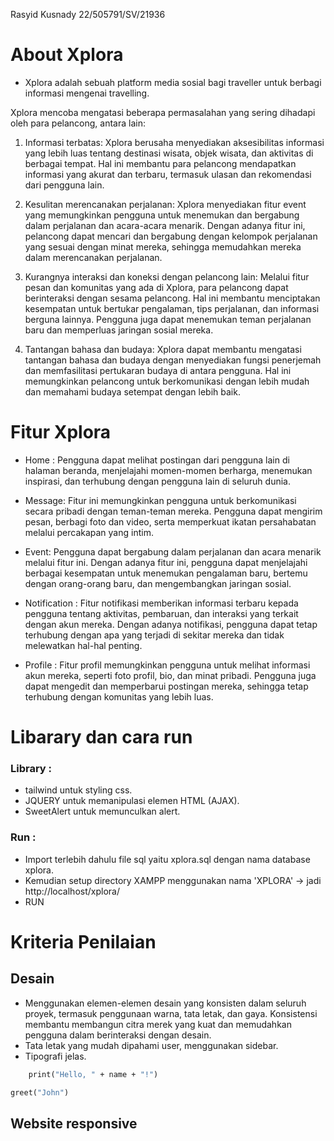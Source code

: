 
Rasyid Kusnady
22/505791/SV/21936
# About Xplora
- Xplora adalah sebuah platform media sosial bagi traveller untuk berbagi informasi mengenai travelling.

Xplora mencoba mengatasi beberapa permasalahan yang sering dihadapi oleh para pelancong, antara lain:

1. Informasi terbatas: Xplora berusaha menyediakan aksesibilitas informasi yang lebih luas tentang destinasi wisata, objek wisata, dan aktivitas di berbagai tempat. Hal ini membantu para pelancong mendapatkan informasi yang akurat dan terbaru, termasuk ulasan dan rekomendasi dari pengguna lain.

2. Kesulitan merencanakan perjalanan: Xplora menyediakan fitur event yang memungkinkan pengguna untuk menemukan dan bergabung dalam perjalanan dan acara-acara menarik. Dengan adanya fitur ini, pelancong dapat mencari dan bergabung dengan kelompok perjalanan yang sesuai dengan minat mereka, sehingga memudahkan mereka dalam merencanakan perjalanan.

3. Kurangnya interaksi dan koneksi dengan pelancong lain: Melalui fitur pesan dan komunitas yang ada di Xplora, para pelancong dapat berinteraksi dengan sesama pelancong. Hal ini membantu menciptakan kesempatan untuk bertukar pengalaman, tips perjalanan, dan informasi berguna lainnya. Pengguna juga dapat menemukan teman perjalanan baru dan memperluas jaringan sosial mereka.

4. Tantangan bahasa dan budaya: Xplora dapat membantu mengatasi tantangan bahasa dan budaya dengan menyediakan fungsi penerjemah dan memfasilitasi pertukaran budaya di antara pengguna. Hal ini memungkinkan pelancong untuk berkomunikasi dengan lebih mudah dan memahami budaya setempat dengan lebih baik.

# Fitur Xplora
- Home : Pengguna dapat melihat postingan dari pengguna lain di halaman beranda, menjelajahi momen-momen berharga, menemukan inspirasi, dan terhubung dengan pengguna lain di seluruh dunia.

- Message: Fitur ini memungkinkan pengguna untuk berkomunikasi secara pribadi dengan teman-teman mereka. Pengguna dapat mengirim pesan, berbagi foto dan video, serta memperkuat ikatan persahabatan melalui percakapan yang intim.

- Event: Pengguna dapat bergabung dalam perjalanan dan acara menarik melalui fitur ini. Dengan adanya fitur ini, pengguna dapat menjelajahi berbagai kesempatan untuk menemukan pengalaman baru, bertemu dengan orang-orang baru, dan mengembangkan jaringan sosial.

- Notification : Fitur notifikasi memberikan informasi terbaru kepada pengguna tentang aktivitas, pembaruan, dan interaksi yang terkait dengan akun mereka. Dengan adanya notifikasi, pengguna dapat tetap terhubung dengan apa yang terjadi di sekitar mereka dan tidak melewatkan hal-hal penting.

- Profile : Fitur profil memungkinkan pengguna untuk melihat informasi akun mereka, seperti foto profil, bio, dan minat pribadi. Pengguna juga dapat mengedit dan memperbarui postingan mereka, sehingga tetap terhubung dengan komunitas yang lebih luas.

# Libarary dan cara run

### Library :
- tailwind untuk styling css.
- JQUERY untuk memanipulasi elemen HTML (AJAX).
- SweetAlert untuk memunculkan alert.

### Run :
- Import terlebih dahulu file sql yaitu xplora.sql dengan nama database xplora.
- Kemudian setup directory XAMPP menggunakan nama 'XPLORA' -> jadi http://localhost/xplora/
- RUN

# Kriteria Penilaian

## Desain
- Menggunakan elemen-elemen desain yang konsisten dalam seluruh proyek, termasuk penggunaan warna, tata letak, dan gaya. Konsistensi membantu membangun citra merek yang kuat dan memudahkan pengguna dalam berinteraksi dengan desain.
- Tata letak yang mudah dipahami user, menggunakan sidebar.
- Tipografi jelas.

``` def greet(name):
    print("Hello, " + name + "!")

greet("John")
 ```
## Website responsive




